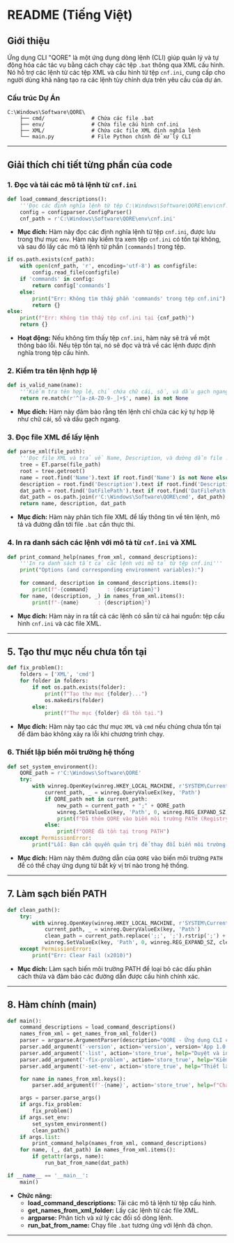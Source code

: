 
# **README (Tiếng Việt)**

## **Giới thiệu**
Ứng dụng CLI "QORE" là một ứng dụng dòng lệnh (CLI) giúp quản lý và tự động hóa các tác vụ bằng cách chạy các tệp `.bat` thông qua XML cấu hình. Nó hỗ trợ các lệnh từ các tệp XML và cấu hình từ tệp `cnf.ini`, cung cấp cho người dùng khả năng tạo ra các lệnh tùy chỉnh dựa trên yêu cầu của dự án.

### **Cấu trúc Dự Án**
```
C:\Windows\Software\QORE\
    ├── cmd/               # Chứa các file .bat
    ├── env/               # Chứa file cấu hình cnf.ini
    ├── XML/               # Chứa các file XML định nghĩa lệnh
    └── main.py            # File Python chính để xử lý CLI
```

---

## **Giải thích chi tiết từng phần của code**

### **1. Đọc và tải các mô tả lệnh từ `cnf.ini`**

```python
def load_command_descriptions():
    '''Đọc các định nghĩa lệnh từ tệp C:\Windows\Software\QORE\env\cnf.ini'''
    config = configparser.ConfigParser()
    cnf_path = r'C:\Windows\Software\QORE\env\cnf.ini'
```

- **Mục đích:** Hàm này đọc các định nghĩa lệnh từ tệp `cnf.ini`, được lưu trong thư mục `env`. Hàm này kiểm tra xem tệp `cnf.ini` có tồn tại không, và sau đó lấy các mô tả lệnh từ phần `[commands]` trong tệp.

```python
if os.path.exists(cnf_path):
    with open(cnf_path, 'r', encoding='utf-8') as configfile:
        config.read_file(configfile)
    if 'commands' in config:
        return config['commands']
    else:
        print("Err: Không tìm thấy phần 'commands' trong tệp cnf.ini")
        return {}
else:
    print(f"Err: Không tìm thấy tệp cnf.ini tại {cnf_path}")
    return {}
```

- **Hoạt động:** Nếu không tìm thấy tệp `cnf.ini`, hàm này sẽ trả về một thông báo lỗi. Nếu tệp tồn tại, nó sẽ đọc và trả về các lệnh được định nghĩa trong tệp cấu hình.

### **2. Kiểm tra tên lệnh hợp lệ**

```python
def is_valid_name(name):
    '''Kiểm tra tên hợp lệ, chỉ chứa chữ cái, số, và dấu gạch ngang'''
    return re.match(r'^[a-zA-Z0-9-_]+$', name) is not None
```

- **Mục đích:** Hàm này đảm bảo rằng tên lệnh chỉ chứa các ký tự hợp lệ như chữ cái, số và dấu gạch ngang.

### **3. Đọc file XML để lấy lệnh**

```python
def parse_xml(file_path):
    '''Đọc file XML và trả về Name, Description, và đường dẫn file .bat'''
    tree = ET.parse(file_path)
    root = tree.getroot()
    name = root.find('Name').text if root.find('Name') is not None else 'N/A'
    description = root.find('Description').text if root.find('Description') is not None else 'N/A'
    dat_path = root.find('DatFilePath').text if root.find('DatFilePath') is not None else 'N/A'
    dat_path = os.path.join(r'C:\Windows\Software\QORE\cmd', dat_path)
    return name, description, dat_path
```

- **Mục đích:** Hàm này phân tích file XML để lấy thông tin về tên lệnh, mô tả và đường dẫn tới file `.bat` cần thực thi.

### **4. In ra danh sách các lệnh với mô tả từ `cnf.ini` và XML**

```python
def print_command_help(names_from_xml, command_descriptions):
    '''In ra danh sách tất cả các lệnh với mô tả từ tệp cnf.ini'''
    print("Options (and corresponding environment variables):")
    
    for command, description in command_descriptions.items():
        print(f"-{command}      : {description}")
    for name, (description, _) in names_from_xml.items():
        print(f"-{name}      : {description}")
```

- **Mục đích:** Hàm này in ra tất cả các lệnh có sẵn từ cả hai nguồn: tệp cấu hình `cnf.ini` và các file XML.

---

## **5. Tạo thư mục nếu chưa tồn tại**
```python
def fix_problem():
    folders = ['XML', 'cmd']
    for folder in folders:
        if not os.path.exists(folder):
            print(f"Tạo thư mục {folder}...")
            os.makedirs(folder)
        else:
            print(f"Thư mục {folder} đã tồn tại.")
```
- **Mục đích:** Hàm này tạo các thư mục `XML` và `cmd` nếu chúng chưa tồn tại để đảm bảo không xảy ra lỗi khi chương trình chạy.

### **6. Thiết lập biến môi trường hệ thống**

```python
def set_system_environment():
    QORE_path = r'C:\Windows\Software\QORE'
    try:
        with winreg.OpenKey(winreg.HKEY_LOCAL_MACHINE, r'SYSTEM\CurrentControlSet\Control\Session Manager\Environment', 0, winreg.KEY_READ | winreg.KEY_WRITE) as key:
            current_path, _ = winreg.QueryValueEx(key, 'Path')
            if QORE_path not in current_path:
                new_path = current_path + ";" + QORE_path
                winreg.SetValueEx(key, 'Path', 0, winreg.REG_EXPAND_SZ, new_path)
                print(f"Đã thêm QORE vào biến môi trường PATH (Registry).")
            else:
                print(f"QORE đã tồn tại trong PATH")
    except PermissionError:
        print("Lỗi: Bạn cần quyền quản trị để thay đổi biến môi trường hệ thống.")
```

- **Mục đích:** Hàm này thêm đường dẫn của `QORE` vào biến môi trường `PATH` để có thể chạy ứng dụng từ bất kỳ vị trí nào trong hệ thống.

---

## **7. Làm sạch biến PATH**
```python
def clean_path():
    try:
        with winreg.OpenKey(winreg.HKEY_LOCAL_MACHINE, r'SYSTEM\CurrentControlSet\Control\Session Manager\Environment', 0, winreg.KEY_READ | winreg.KEY_WRITE) as key:
            current_path, _ = winreg.QueryValueEx(key, 'Path')
            clean_path = current_path.replace(';;', ';').rstrip(';') + ';'
            winreg.SetValueEx(key, 'Path', 0, winreg.REG_EXPAND_SZ, clean_path)
    except PermissionError:
        print("Err: Clear Fail (x2010)")
```

- **Mục đích:** Làm sạch biến môi trường PATH để loại bỏ các dấu phân cách thừa và đảm bảo các đường dẫn được cấu hình chính xác.

---

## **8. Hàm chính (main)**
```python
def main():
    command_descriptions = load_command_descriptions()
    names_from_xml = get_names_from_xml_folder()
    parser = argparse.ArgumentParser(description="QORE - Ứng dụng CLI cho quản lý và tự động hóa tác vụ.")
    parser.add_argument('-version', action='version', version='App 1.0')
    parser.add_argument('-list', action='store_true', help="Duyệt và in thông tin từ các file XML")
    parser.add_argument('-fix-problem', action='store_true', help="Kiểm tra và tạo thư mục XML và cmd nếu chưa tồn tại")
    parser.add_argument('-set-env', action='store_true', help="Thiết lập biến môi trường QORE để gọi từ CMD")

    for name in names_from_xml.keys():
        parser.add_argument(f'-{name}', action='store_true', help=f"Chạy file .bat từ {name}")

    args = parser.parse_args()
    if args.fix_problem:
        fix_problem()
    if args.set_env:
        set_system_environment()
        clean_path()
    if args.list:
        print_command_help(names_from_xml, command_descriptions)
    for name, (_, dat_path) in names_from_xml.items():
        if getattr(args, name):
            run_bat_from_name(dat_path)

if __name__ == '__main__':
    main()
```

- **Chức năng:** 
  - **load_command_descriptions:** Tải các mô tả lệnh từ tệp cấu hình.
  - **get_names_from_xml_folder:** Lấy các lệnh từ các file XML.
  - **argparse:** Phân tích và xử lý các đối số dòng lệnh.
  - **run_bat_from_name:** Chạy file `.bat` tương ứng với lệnh đã chọn.

---

